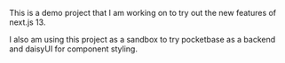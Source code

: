 This is a demo project that I am working on to try out the new features of next.js 13.

I also am using this project as a sandbox to try pocketbase as a backend and daisyUI for component styling.